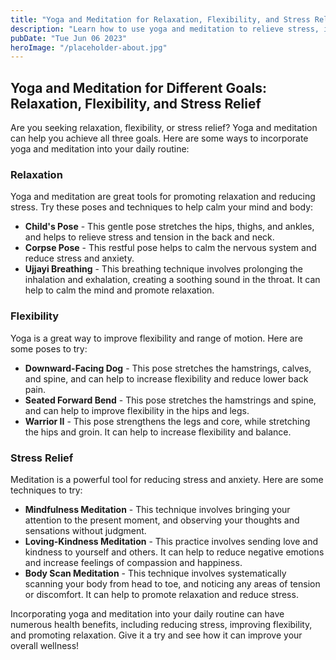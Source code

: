 ```yaml
---
title: "Yoga and Meditation for Relaxation, Flexibility, and Stress Relief"
description: "Learn how to use yoga and meditation to relieve stress, increase flexibility, and promote relaxation. Explore different poses and techniques to meet your wellness goals."
pubDate: "Tue Jun 06 2023"
heroImage: "/placeholder-about.jpg"
---
```


## Yoga and Meditation for Different Goals: Relaxation, Flexibility, and Stress Relief

Are you seeking relaxation, flexibility, or stress relief? Yoga and meditation can help you achieve all three goals. Here are some ways to incorporate yoga and meditation into your daily routine:

### Relaxation

Yoga and meditation are great tools for promoting relaxation and reducing stress. Try these poses and techniques to help calm your mind and body:

* **Child&#39;s Pose** - This gentle pose stretches the hips, thighs, and ankles, and helps to relieve stress and tension in the back and neck.
* **Corpse Pose** - This restful pose helps to calm the nervous system and reduce stress and anxiety.
* **Ujjayi Breathing** - This breathing technique involves prolonging the inhalation and exhalation, creating a soothing sound in the throat. It can help to calm the mind and promote relaxation.

### Flexibility

Yoga is a great way to improve flexibility and range of motion. Here are some poses to try:

* **Downward-Facing Dog** - This pose stretches the hamstrings, calves, and spine, and can help to increase flexibility and reduce lower back pain.
* **Seated Forward Bend** - This pose stretches the hamstrings and spine, and can help to improve flexibility in the hips and legs.
* **Warrior II** - This pose strengthens the legs and core, while stretching the hips and groin. It can help to increase flexibility and balance.

### Stress Relief

Meditation is a powerful tool for reducing stress and anxiety. Here are some techniques to try:

* **Mindfulness Meditation** - This technique involves bringing your attention to the present moment, and observing your thoughts and sensations without judgment.
* **Loving-Kindness Meditation** - This practice involves sending love and kindness to yourself and others. It can help to reduce negative emotions and increase feelings of compassion and happiness.
* **Body Scan Meditation** - This technique involves systematically scanning your body from head to toe, and noticing any areas of tension or discomfort. It can help to promote relaxation and reduce stress.

Incorporating yoga and meditation into your daily routine can have numerous health benefits, including reducing stress, improving flexibility, and promoting relaxation. Give it a try and see how it can improve your overall wellness!